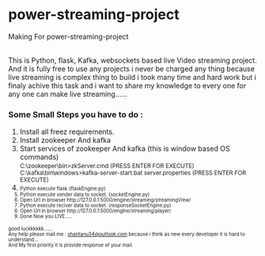 # power-streaming-project
Making For power-streaming-project

<br>This is Python, flask, Kafka, websockets based live Video streaming project.
<br>
And it is fully free to use any projects i never be charged any thing because live streaming is complex thing to build i took many time and hard work but i finaly achive this task and i want to share my knowledge to every one for any one can make live streaming......
<br>
<h3>Some Small Steps you have to do : </h3>
<ol>
<li>Install all freez requirements.</li>
<li>Install zookeeper And kafka</li>
<li>Start services of zookeeper And kafka (this is window based OS commands)<br/><small>
C:\zookeeper\bin>zkServer.cmd (PRESS ENTER FOR EXECUTE)<br/>
C:\kafka\bin\windows>kafka-server-start.bat server.properties (PRESS ENTER FOR EXECUTE)

<small>
<li>Python execute flask (flaskEngine.py)</li>
<li>Python execute sender data to socket. (socketEngine.py)</li>
<li>Open Url in browser http://127.0.0.1:5000/engine/streaming/streamingView/</li>
<li>Python execute reciver data to socket. (responseSocketEngine.py)</li>
<li>Open Url in browser http://127.0.0.1:5000/engine/streaming/player/</li>
<li>Done Now you LIVE.....</li>
    
</ol>
    


good luckkkkkk......<br/>
Any help please mail me : shantanu34@outlook.com because i think as new every developer it is hard to understand...
<br>
And My first priority it is provide response of your mail.